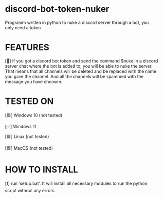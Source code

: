# discord-bot-token-nuker
Programm written in python to nuke a discord server through a bot, you only need a token.

# FEATURES
[🐍] If you got a discord bot token and send the command $nuke in a discord server chat where the bot is added to, you will be able to nuke the server.
That means that all channels will be deleted and be replaced with the name you gave the channel. And all the channels will be spammed with the message you
have choosen.

# TESTED ON

[🟦]     Windows 10 (not tested)

[✅]     Windows 11

[🟦]     Linux (not tested)

[🟦]     MacOS (not tested)

# HOW TO INSTALL

[❗]     run 'setup.bat'. It will install all necessary modules to run the python script without any errors.
